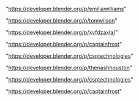 "https://developer.blender.org/p/emiliawilliams"

"https://developer.blender.org/p/tomwilson"

"https://developer.blender.org/p/xvfdzaxla/"

"https://developer.blender.org/p/captainfrost"

"https://developer.blender.org/p/csptechnologies"

 
"https://developer.blender.org/p/thenashhouston"


"https://developer.blender.org/p/csptechnologies"


"https://developer.blender.org/p/captainfrost"


 
